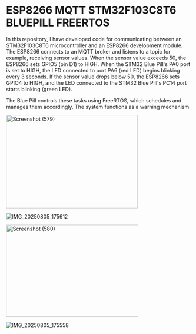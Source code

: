 # ESP8266  MQTT STM32F103C8T6 BLUEPILL FREERTOS

In this repository, I have developed code for communicating between an STM32F103C8T6 microcontroller and an ESP8266 development module. The ESP8266 connects to an MQTT broker and listens to a topic for example, receiving sensor values. When the sensor value exceeds 50, the ESP8266 sets GPIO5 (pin D1) to HIGH. When the STM32 Blue Pill's PA0 port is set to HIGH, the LED connected to port PA6 (red LED) begins blinking every 3 seconds. If the sensor value drops below 50, the ESP8266 sets GPIO4 to HIGH, and the LED connected to the STM32 Blue Pill's PC14 port starts blinking (green LED).

The Blue Pill controls these tasks using FreeRTOS, which schedules and manages them accordingly. The system functions as a warning mechanism.

<img width="357" height="253" alt="Screenshot (579)" src="https://github.com/user-attachments/assets/a490c4f3-3601-4e75-b5dd-a85256773bca" />

![IMG_20250805_175612](https://github.com/user-attachments/assets/956198f0-a1a4-4089-a545-e7100102ed63)

<img width="359" height="250" alt="Screenshot (580)" src="https://github.com/user-attachments/assets/16da45fc-9f28-4e7a-af8d-5dfe2cc5fed4" />

![IMG_20250805_175558](https://github.com/user-attachments/assets/51e4760d-746e-4cbc-b334-012069b6a861)
